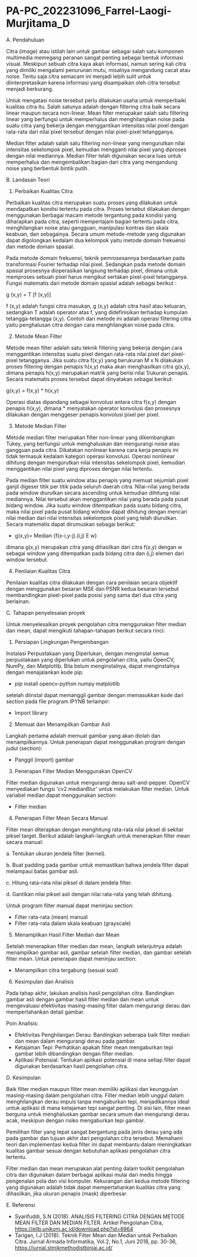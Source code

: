 # PA-PC_202231096_Farrel-Laogi-Murjitama_D

A. Pendahuluan

Citra (image) atau istilah lain untuk gambar sebagai salah satu komponen multimedia memegang peranan sangat penting sebagai bentuk informasi visual. Meskipun sebuah citra kaya akan informasi, namun sering kali citra yang dimiliki mengalami penurunan mutu, misalnya mengandung cacat atau noise. Tentu saja citra semacam ini menjadi lebih sulit untuk diinterpretasikan karena informasi yang disampaikan oleh citra tersebut menjadi berkurang.

Untuk mengatasi noise tersebut perlu dilakukan usaha untuk memperbaiki kualitas citra itu. Salah satunya adalah dengan filtering citra baik secara linear maupun secara non-linear. Mean filter merupakan salah satu filtering linear yang berfungsi untuk memperhalus dan menghilangkan noise pada suatu citra yang bekerja dengan menggantikan intensitas nilai pixel dengan rata-rata dari nilai pixel tersebut dengan nilai pixel-pixel tetangganya.

Median filter adalah salah satu filtering non-linear yang mengurutkan nilai intensitas sekelompok pixel, kemudian mengganti nilai pixel yang diproses dengan nilai mediannya. Median filter telah digunakan secara luas untuk memperhalus dan mengembalikan bagian dari citra yang mengandung noise yang berbentuk bintik putih.

B. Landasan Teori

1. Perbaikan Kualitas Citra

Perbaikan kualitas citra merupakan suatu proses yang dilakukan untuk mendapatkan kondisi tertentu pada citra. Proses tersebut dilakukan dengan menggunakan berbagai macam metode tergantung pada kondisi yang diharapkan pada citra, seperti mempertajam bagian tertentu pada citra, menghilangkan noise atau gangguan, manipulasi kontras dan skala keabuan, dan sebagainya. Secara umum metode-metode yang digunakan dapat digolongkan kedalam dua kelompok yaitu metode domain frekuensi dan metode domain spasial.

Pada metode domain frekuensi, teknik pemrosesannya berdasarkan pada transformasi Fourier terhadap nilai pixel. Sedangkan pada metode domain spasial prosesnya dioperasikan langsung terhadap pixel, dimana untuk memproses sebuah pixel harus mengikut sertakan pixel-pixel tetangganya. Fungsi matematis dari metode domain spasial adalah sebagai berikut :

g (x,y) = T [f (x,y)]

f (x,y) adalah fungsi citra masukan, g (x,y) adalah citra hasil atau keluaran, sedangkan T adalah operator atas f, yang didefinisikan terhadap kumpulan tetangga-tetangga (x,y). Contoh dari metode ini adalah operasi filtering citra yaitu penghalusan citra dengan cara menghilangkan noise pada citra.

2. Metode Mean Filter

Metode mean filter adalah satu teknik filtering yang bekerja dengan cara menggantikan intensitas suatu pixel dengan rata-rata nilai pixel dari pixel-pixel tetangganya. Jika suatu citra f(x,y) yang berukuran M x N dilakukan proses filtering dengan penapis h(x,y) maka akan menghasilkan citra g(x,y), dimana penapis h(x,y) merupakan matrik yang berisi nilai 1/ukuran penapis. Secara matematis proses tersebut dapat dinyatakan sebagai berikut:

g(x,y) = f(x,y) * h(x,y)

Operasi diatas dipandang sebagai konvolusi antara citra f(x,y) dengan penapis h(x,y), dimana * menyatakan operator konvolusi dan prosesnya dilakukan dengan menggeser penapis konvolusi pixel per pixel.

3. Metode Median Filter

Metode median filter merupakan filter non-linear yang dikembangkan Tukey, yang berfungsi untuk menghaluskan dan mengurangi noise atau gangguan pada citra. Dikatakan nonlinear karena cara kerja penapis ini tidak termasuk kedalam kategori operasi konvolusi. Operasi nonlinear dihitung dengan mengurutkan nilai intensitas sekelompok pixel, kemudian menggantikan nilai pixel yang diproses dengan nilai tertentu.

Pada median filter suatu window atau penapis yang memuat sejumlah pixel ganjil digeser titik per titik pada seluruh daerah citra. Nilai-nilai yang berada pada window diurutkan secara ascending untuk kemudian dihitung nilai mediannya. Nilai tersebut akan menggantikan nilai yang berada pada pusat bidang window.
Jika suatu window ditempatkan pada suatu bidang citra, maka nilai pixel pada pusat bidang window dapat dihitung dengan mencari nilai median dari nilai intensitas sekelompok pixel yang telah diurutkan. Secara matematis dapat dirumuskan sebagai berikut:

- g(x,y)= Median {f(x-i,y-j).(i,j) E w}

dimana g(x,y) merupakan citra yang dihasilkan dari citra f(x,y) dengan w sebagai window yang ditempatkan pada bidang citra dan (i,j) elemen dari window tersebut.

4. Penilaian Kualitas Citra

Penilaian kualitas citra dilakukan dengan cara penilaian secara objektif dengan menggunakan besaran MSE dan PSNR kedua besaran tersebut membandingkan pixel-pixel pada posisi yang sama dari dua citra yang berlainan.

C. Tahapan penyelesaian proyek

Untuk menyelesaikan proyek pengolahan citra menggunakan filter median dan mean, dapat mengikuti tahapan-tahapan berikut secara rinci:

1. Persiapan Lingkungan Pengembangan

Instalasi Perpustakaan yang Diperlukan, dengan menginstal semua perpustakaan yang diperlukan untuk pengolahan citra, yaitu OpenCV, NumPy, dan Matplotlib. Bila belum menginstalnya, dapat menginstalnya dengan menajalankan kode pip:

- pip install opencv-python numpy matplotlib

setelah diinstal dapat memanggil gambar dengan memasukkan kode dari section pada file program IPYNB terlampir:

- Import library

2. Memuat dan Menampilkan Gambar Asli

Langkah pertama adalah memuat gambar yang akan diolah dan menampilkannya. Untuk penerapan dapat menggunakan program dengan judul (section):

- Panggil (import) gambar

3. Penerapan Filter Median Menggunakan OpenCV

Filter median digunakan untuk mengurangi derau salt-and-pepper. OpenCV menyediakan fungsi 'cv2.medianBlur' untuk melakukan filter median. Untuk variabel median dapat menggunakan section:

- Filter median

4. Penerapan Filter Mean Secara Manual

Filter mean diterapkan dengan menghitung rata-rata nilai piksel di sekitar piksel target. Berikut adalah langkah-langkah untuk menerapkan filter mean secara manual:

a. Tentukan ukuran jendela filter (kernel).

b. Buat padding pada gambar untuk memastikan bahwa jendela filter dapat melampaui batas gambar asli.

c. Hitung rata-rata nilai piksel di dalam jendela filter.

d. Gantikan nilai piksel asli dengan nilai rata-rata yang telah dihitung.

Untuk program filter manual dapat meninjau section:

- Filter rata-rata (mean) manual
- Filter rata-rata dalam skala keabuan (grayscale)

5. Menampilkan Hasil Filter Median dan Mean

Setelah menerapkan filter median dan mean, langkah selanjutnya adalah menampilkan gambar asli, gambar setelah filter median, dan gambar setelah filter mean. Untuk penerapan dapat meninjau section:

- Menampilkan citra tergabung (sesuai soal)

6. Kesimpulan dan Analisis

Pada tahap akhir, lakukan analisis hasil pengolahan citra. Bandingkan gambar asli dengan gambar hasil filter median dan mean untuk mengevaluasi efektivitas masing-masing filter dalam mengurangi derau dan mempertahankan detail gambar.

Poin Analisis:

- Efektivitas Penghilangan Derau: Bandingkan seberapa baik filter median dan mean dalam mengurangi derau pada gambar.
- Ketajaman Tepi: Perhatikan apakah filter mean mengaburkan tepi gambar lebih dibandingkan dengan filter median.
- Aplikasi Potensial: Tentukan aplikasi potensial di mana setiap filter dapat digunakan berdasarkan hasil pengolahan citra.

D. Kesimpulan

Baik filter median maupun filter mean memiliki aplikasi dan keunggulan masing-masing dalam pengolahan citra. Filter median lebih unggul dalam menghilangkan derau impuls tanpa mengaburkan tepi, menjadikannya ideal untuk aplikasi di mana ketajaman tepi sangat penting. Di sisi lain, filter mean berguna untuk menghaluskan gambar secara umum dan mengurangi derau acak, meskipun dengan risiko mengaburkan tepi gambar.

Pemilihan filter yang tepat sangat bergantung pada jenis derau yang ada pada gambar dan tujuan akhir dari pengolahan citra tersebut. Memahami teori dan implementasi kedua filter ini dapat membantu dalam meningkatkan kualitas gambar sesuai dengan kebutuhan aplikasi pengolahan citra tertentu.

Filter median dan mean merupakan alat penting dalam toolkit pengolahan citra dan digunakan dalam berbagai aplikasi mulai dari medis hingga pengenalan pola dan visi komputer. Kekurangan dari kedua metode filtering yang digunakan adalah tidak dapat mempertahankan kualitas citra yang dihasilkan, jika ukuran penapis (mask) diperbesar.

E. Referensi

- Syarifuddi, S.N (2018). ANALISIS FILTERING CITRA DENGAN METODE MEAN FILTER DAN MEDIAN FILTER. Artikel Pengolahan Citra, https://elib.unikom.ac.id/download.php?id=6964
- Tarigan, I.J (2018). Teknik Filter Mean dan Median untuk Perbaikan Citra. Jurnal Armada Informatika, Vol.2, No.1, Juni 2018, pp. 30-36, 
https://jurnal.stmikmethodistbinjai.ac.id/
